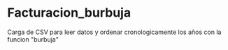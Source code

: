 # Facturacion_burbuja
Carga de CSV para leer datos y ordenar cronologicamente los años con la funcion "burbuja"
